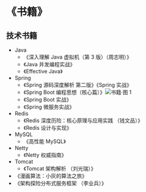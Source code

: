 # 《书籍》



## 技术书籍

- Java
  - 《深入理解 Java 虚拟机（第 3 版）（周志明）》
  - 《Java 并发编程实战》
  - 《Effective Java》
- Spring
  - 《Spring 源码深度解析 第二版》《Spring 实战》
  - 《Spring Boot 编程思想（核心篇）》![书籍·图 1](https://ss2.baidu.com/6ONYsjip0QIZ8tyhnq/it/u=3621582485,3050859261&fm=58&bpow=800&bpoh=940)
  - 《Spring Boot 实战》
  - 《Spring 微服务实战》
- Redis
  - 《Redis 深度历险：核心原理与应用实践 （钱文品）》
  - 《Redis 设计与实现》
- MySQL
  * 《高性能 MySQL》
- Netty
  - 《Netty 权威指南》
- Tomcat
  - 《Tomcat 架构解析 （刘光瑞）》
- 《漫画算法：小灰的算法之旅》
- 《架构探险分布式服务框架 （李业兵）》